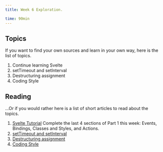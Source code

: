 ```yaml
---
title: Week 6 Exploration.

time: 90min
---
```


## Topics

If you want to find your own sources and learn in your own way, here is the list of topics.

1. Continue learning Svelte
2. setTimeout and setInterval
3. Destructuring assignment
4. Coding Style

## Reading

...Or if you would rather here is a list of short articles to read about the topics.

1. [Svelte Tutorial](https://svelte.dev/tutorial) Complete the last 4 sections of Part 1 this week: Events, Bindings, Classes and Styles, and Actions.
2. [setTimeout and setInterval](https://javascript.info/settimeout-setinterval)
3. [Destructuring assignment](https://javascript.info/destructuring-assignment)
4. [Coding Style](https://javascript.info/coding-style)
